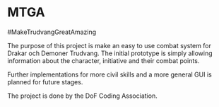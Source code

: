 # MTGA
#MakeTrudvangGreatAmazing

The purpose of this project is make an easy to use combat system for 
Drakar och Demoner Trudvang. The initial prototype is simply allowing 
information about the character, initiative and their combat points.

Further implementations for more civil skills and a more general GUI is 
planned for future stages.

The project is done by the DoF Coding Association.
